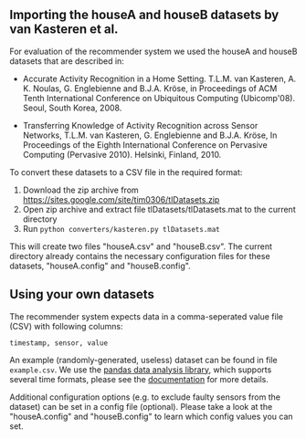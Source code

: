 Importing the houseA and houseB datasets by van Kasteren et al.
----------------------

For evaluation of the recommender system we used the houseA and houseB datasets that are described in:

* Accurate Activity Recognition in a Home Setting. T.L.M. van Kasteren, A. K. Noulas, G. Englebienne and B.J.A. Kröse,
in Proceedings of ACM Tenth International Conference on Ubiquitous Computing (Ubicomp'08). Seoul, South Korea, 2008.

* Transferring Knowledge of Activity Recognition across Sensor Networks, T.L.M. van Kasteren, G.    Englebienne and
B.J.A. Kröse, In Proceedings of the Eighth International Conference on Pervasive Computing (Pervasive 2010). Helsinki,
Finland, 2010.

To convert these datasets to a CSV file in the required format:

1. Download the zip archive from https://sites.google.com/site/tim0306/tlDatasets.zip
2. Open zip archive and extract file tlDatasets/tlDatasets.mat to the current directory 
3. Run `python converters/kasteren.py tlDatasets.mat`

This will create two files "houseA.csv" and "houseB.csv". The current directory already contains the necessary configuration
files for these datasets, "houseA.config" and "houseB.config".

Using your own datasets
---------------------

The recommender system expects data in a comma-seperated value file (CSV) with following columns:

    timestamp, sensor, value

An example (randomly-generated, useless) dataset can be found in file `example.csv`. We use the
[pandas data analysis library](http://pandas.pydata.org/), which supports several time formats, please see the
[documentation](http://pandas.pydata.org/pandas-docs/dev/io.html#date-parsing-functions) for more details.

Additional configuration options (e.g. to exclude faulty sensors from the dataset) can be set in a config file (optional).
Please take a look at the "houseA.config" and "houseB.config" to learn which config values you can set.